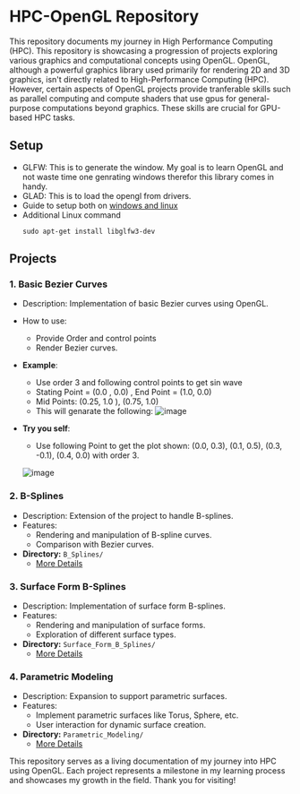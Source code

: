 # HPC-OpenGL Repository

This repository documents my journey in High Performance Computing (HPC). This repository is showcasing a progression of projects exploring various graphics and computational concepts using OpenGL.
OpenGL, although a powerful graphics library used primarily for rendering 2D and 3D graphics, isn't directly related to High-Performance Computing (HPC). However, certain aspects of OpenGL projects provide tranferable skills such as parallel computing and compute shaders that use gpus for general-purpose computations beyond graphics. These skills are crucial for GPU-based HPC tasks.
## Setup
- GLFW:  This is to generate the window. My goal is to learn OpenGL and not waste time one genrating windows therefor this library comes in handy.
- GLAD: This is to load the opengl from drivers.
- Guide to setup both on [windows and linux](https://www.youtube.com/watch?v=4m9RHfdUU_M&list=PLn3eTxaOtL2PHxN8EHf-ktAcN-sGETKfw&index=7)
- Additional Linux command
  ```
  sudo apt-get install libglfw3-dev
  ```
## Projects

### 1. Basic Bezier Curves

- Description: Implementation of basic Bezier curves using OpenGL.
- How to use:
  - Provide Order and control points
  - Render Bezier curves.
- **Example**:
    - Use order 3 and following control points to get sin wave
    - Stating Point = (0.0 , 0.0) , End Point = (1.0, 0.0)
    - Mid Points: (0.25, 1.0 ), (0.75, 1.0) 
    - This will genarate the following:
      ![image](https://github.com/Talhamuhammadali/HPC-OpenGL/assets/46277852/0265da52-f0c6-4648-ad42-12b9e9ed4b1b)

- **Try you self**:
    - Use following Point to get the plot shown: (0.0, 0.3), (0.1, 0.5), (0.3, -0.1), (0.4, 0.0) with order 3.
      
     ![image](https://github.com/Talhamuhammadali/HPC-OpenGL/assets/46277852/edcec322-7bf4-4742-8845-6957bca1cf87)

    
### 2. B-Splines

- Description: Extension of the project to handle B-splines.
- Features:
  - Rendering and manipulation of B-spline curves.
  - Comparison with Bezier curves.
- **Directory:** `B_Splines/`
  - [More Details](./B_Splines/README.md)

### 3. Surface Form B-Splines

- Description: Implementation of surface form B-splines.
- Features:
  - Rendering and manipulation of surface forms.
  - Exploration of different surface types.
- **Directory:** `Surface_Form_B_Splines/`
  - [More Details](./Surface_Form_B_Splines/README.md)

### 4. Parametric Modeling

- Description: Expansion to support parametric surfaces.
- Features:
  - Implement parametric surfaces like Torus, Sphere, etc.
  - User interaction for dynamic surface creation.
- **Directory:** `Parametric_Modeling/`
  - [More Details](./Parametric_Modeling/README.md)

This repository serves as a living documentation of my journey into HPC using OpenGL. Each project represents a milestone in my learning process and showcases my growth in the field. Thank you for visiting!

